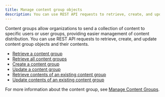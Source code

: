 ```yaml
---
title: Manage content group objects
description: You can use REST API requests to retrieve, create, and update content group objects and their contents.
---
```


<Available since="2021 Update 4" />

Content groups allow organizations to send a collection of content to specific users or user groups, providing easier management of content distribution. You can use REST API requests to retrieve, create, and update content group objects and their contents.

- [Retrieve a content group](./retrieve-a-content-group.md)
- [Retrieve all content groups](./retrieve-all-content-groups.md)
- [Create a content group](./create-a-content-group.md)
- [Update a content group](./update-a-content-group.md)
- [Retrieve contents of an existing content group](./retrieve-contents-of-an-existing-content-group.md)
- [Update contents of an existing content group](./update-contents-of-an-existing-content-group.md)

For more information about the content group, see [Manage Content Groups](https://www2.microstrategy.com/producthelp/current/Workstation/WebHelp/Lang_1033/Content/content_groups.htm).

